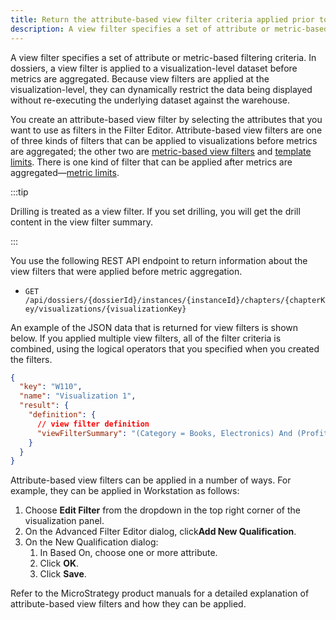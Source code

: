 ```yaml
---
title: Return the attribute-based view filter criteria applied prior to aggregation
description: A view filter specifies a set of attribute or metric-based filtering criteria. In dossiers, a view filter is applied to a visualization-level dataset before metrics are aggregated. Because view filters are applied at the visualization-level, they can dynamically restrict the data being displayed without re-executing the underlying dataset against the warehouse.
---
```


A view filter specifies a set of attribute or metric-based filtering criteria. In dossiers, a view filter is applied to a visualization-level dataset before metrics are aggregated. Because view filters are applied at the visualization-level, they can dynamically restrict the data being displayed without re-executing the underlying dataset against the warehouse.

You create an attribute-based view filter by selecting the attributes that you want to use as filters in the Filter Editor. Attribute-based view filters are one of three kinds of filters that can be applied to visualizations before metrics are aggregated; the other two are [metric-based view filters](return-metric-based-view-filters.md) and [template limits](return-template-limit-criteria.md). There is one kind of filter that can be applied after metrics are aggregated—[metric limits](return-metric-limit-criteria.md).

:::tip

Drilling is treated as a view filter. If you set drilling, you will get the drill content in the view filter summary.

:::

You use the following REST API endpoint to return information about the view filters that were applied before metric aggregation.

- `GET /api/dossiers/{dossierId}/instances/{instanceId}/chapters/{chapterKey/visualizations/{visualizationKey}`

An example of the JSON data that is returned for view filters is shown below. If you applied multiple view filters, all of the filter criteria is combined, using the logical operators that you specified when you created the filters.

```json
{
  "key": "W110",
  "name": "Visualization 1",
  "result": {
    "definition": {
      // view filter definition
      "viewFilterSummary": "(Category = Books, Electronics) And (Profit > 11111)"
    }
  }
}
```

Attribute-based view filters can be applied in a number of ways. For example, they can be applied in Workstation as follows:

1. Choose **Edit Filter** from the dropdown in the top right corner of the visualization panel.
1. On the Advanced Filter Editor dialog, click**Add New Qualification**.
1. On the New Qualification dialog:
   1. In Based On, choose one or more attribute.
   1. Click **OK**.
   1. Click **Save**.

Refer to the MicroStrategy product manuals for a detailed explanation of attribute-based view filters and how they can be applied.
